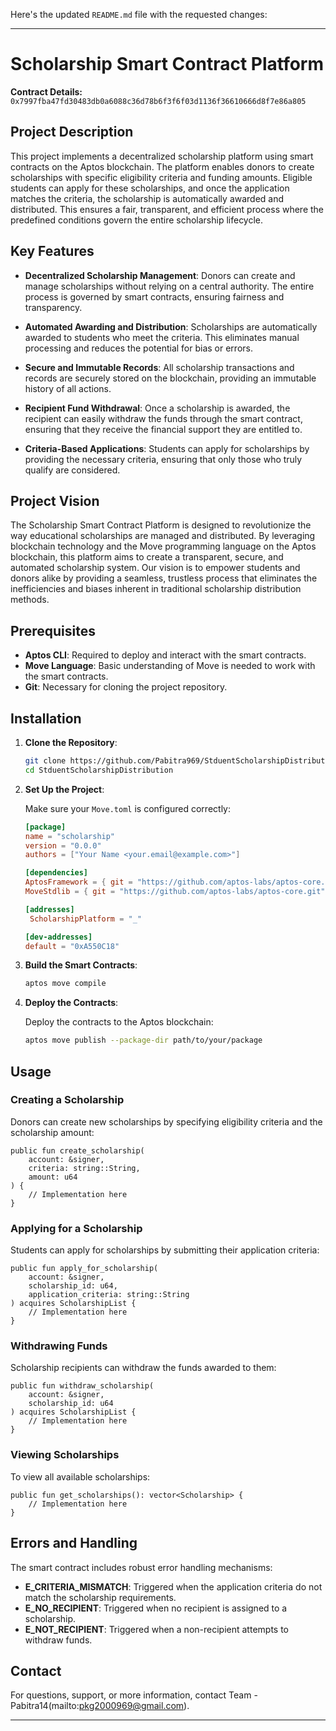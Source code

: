 Here's the updated `README.md` file with the requested changes:

---

# Scholarship Smart Contract Platform

**Contract Details:** `0x7997fba47fd30483db0a6088c36d78b6f3f6f03d1136f36610666d8f7e86a805`

## Project Description

This project implements a decentralized scholarship platform using smart contracts on the Aptos blockchain. The platform enables donors to create scholarships with specific eligibility criteria and funding amounts. Eligible students can apply for these scholarships, and once the application matches the criteria, the scholarship is automatically awarded and distributed. This ensures a fair, transparent, and efficient process where the predefined conditions govern the entire scholarship lifecycle.

## Key Features

- **Decentralized Scholarship Management**: Donors can create and manage scholarships without relying on a central authority. The entire process is governed by smart contracts, ensuring fairness and transparency.
  
- **Automated Awarding and Distribution**: Scholarships are automatically awarded to students who meet the criteria. This eliminates manual processing and reduces the potential for bias or errors.

- **Secure and Immutable Records**: All scholarship transactions and records are securely stored on the blockchain, providing an immutable history of all actions.

- **Recipient Fund Withdrawal**: Once a scholarship is awarded, the recipient can easily withdraw the funds through the smart contract, ensuring that they receive the financial support they are entitled to.

- **Criteria-Based Applications**: Students can apply for scholarships by providing the necessary criteria, ensuring that only those who truly qualify are considered.

## Project Vision

The Scholarship Smart Contract Platform is designed to revolutionize the way educational scholarships are managed and distributed. By leveraging blockchain technology and the Move programming language on the Aptos blockchain, this platform aims to create a transparent, secure, and automated scholarship system. Our vision is to empower students and donors alike by providing a seamless, trustless process that eliminates the inefficiencies and biases inherent in traditional scholarship distribution methods.

## Prerequisites

- **Aptos CLI**: Required to deploy and interact with the smart contracts.
- **Move Language**: Basic understanding of Move is needed to work with the smart contracts.
- **Git**: Necessary for cloning the project repository.

## Installation

1. **Clone the Repository**:

   ```sh
   git clone https://github.com/Pabitra969/StduentScholarshipDistribution.git
   cd StduentScholarshipDistribution
   ```

2. **Set Up the Project**:

   Make sure your `Move.toml` is configured correctly:

   ```toml
   [package]
   name = "scholarship"
   version = "0.0.0"
   authors = ["Your Name <your.email@example.com>"]

   [dependencies]
   AptosFramework = { git = "https://github.com/aptos-labs/aptos-core.git", subdir = "aptos-move/framework/aptos-framework", rev = "main" }
   MoveStdlib = { git = "https://github.com/aptos-labs/aptos-core.git", subdir = "aptos-move/framework/move-stdlib", rev = "main" }

   [addresses]
    ScholarshipPlatform = "_"

   [dev-addresses]
   default = "0xA550C18"
   ```

3. **Build the Smart Contracts**:

   ```sh
   aptos move compile
   ```

4. **Deploy the Contracts**:

   Deploy the contracts to the Aptos blockchain:

   ```sh
   aptos move publish --package-dir path/to/your/package
   ```

## Usage

### Creating a Scholarship

Donors can create new scholarships by specifying eligibility criteria and the scholarship amount:

```move
public fun create_scholarship(
    account: &signer,
    criteria: string::String,
    amount: u64
) {
    // Implementation here
}
```

### Applying for a Scholarship

Students can apply for scholarships by submitting their application criteria:

```move
public fun apply_for_scholarship(
    account: &signer,
    scholarship_id: u64,
    application_criteria: string::String
) acquires ScholarshipList {
    // Implementation here
}
```

### Withdrawing Funds

Scholarship recipients can withdraw the funds awarded to them:

```move
public fun withdraw_scholarship(
    account: &signer,
    scholarship_id: u64
) acquires ScholarshipList {
    // Implementation here
}
```

### Viewing Scholarships

To view all available scholarships:

```move
public fun get_scholarships(): vector<Scholarship> {
    // Implementation here
}
```

## Errors and Handling

The smart contract includes robust error handling mechanisms:

- **E_CRITERIA_MISMATCH**: Triggered when the application criteria do not match the scholarship requirements.
- **E_NO_RECIPIENT**: Triggered when no recipient is assigned to a scholarship.
- **E_NOT_RECIPIENT**: Triggered when a non-recipient attempts to withdraw funds.


## Contact

For questions, support, or more information, contact Team - Pabitra14(mailto:pkg2000969@gmail.com).

---
